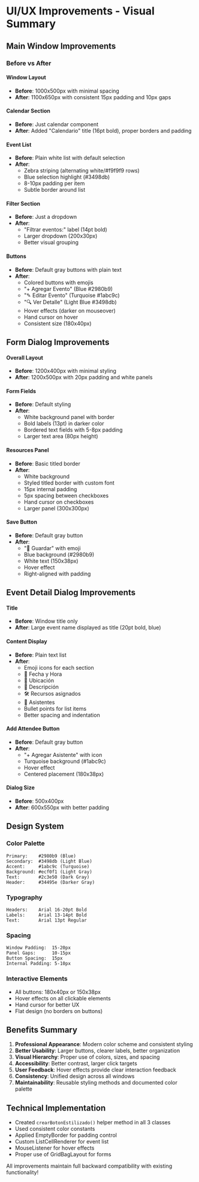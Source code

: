 # UI/UX Improvements - Visual Summary

## Main Window Improvements

### Before vs After

#### **Window Layout**
- **Before**: 1000x500px with minimal spacing
- **After**: 1100x650px with consistent 15px padding and 10px gaps

#### **Calendar Section**
- **Before**: Just calendar component
- **After**: Added "Calendario" title (16pt bold), proper borders and padding

#### **Event List**
- **Before**: Plain white list with default selection
- **After**: 
  - Zebra striping (alternating white/#f9f9f9 rows)
  - Blue selection highlight (#3498db)
  - 8-10px padding per item
  - Subtle border around list

#### **Filter Section**
- **Before**: Just a dropdown
- **After**: 
  - "Filtrar eventos:" label (14pt bold)
  - Larger dropdown (200x30px)
  - Better visual grouping

#### **Buttons**
- **Before**: Default gray buttons with plain text
- **After**:
  - Colored buttons with emojis
  - "+ Agregar Evento" (Blue #2980b9)
  - "✎ Editar Evento" (Turquoise #1abc9c)
  - "🔍 Ver Detalle" (Light Blue #3498db)
  - Hover effects (darker on mouseover)
  - Hand cursor on hover
  - Consistent size (180x40px)

## Form Dialog Improvements

#### **Overall Layout**
- **Before**: 1200x400px with minimal styling
- **After**: 1200x500px with 20px padding and white panels

#### **Form Fields**
- **Before**: Default styling
- **After**:
  - White background panel with border
  - Bold labels (13pt) in darker color
  - Bordered text fields with 5-8px padding
  - Larger text area (80px height)

#### **Resources Panel**
- **Before**: Basic titled border
- **After**:
  - White background
  - Styled titled border with custom font
  - 15px internal padding
  - 5px spacing between checkboxes
  - Hand cursor on checkboxes
  - Larger panel (300x300px)

#### **Save Button**
- **Before**: Default gray button
- **After**:
  - "💾 Guardar" with emoji
  - Blue background (#2980b9)
  - White text (150x38px)
  - Hover effect
  - Right-aligned with padding

## Event Detail Dialog Improvements

#### **Title**
- **Before**: Window title only
- **After**: Large event name displayed as title (20pt bold, blue)

#### **Content Display**
- **Before**: Plain text list
- **After**:
  - Emoji icons for each section
  - 📅 Fecha y Hora
  - 📍 Ubicación
  - 📝 Descripción
  - 🛠️ Recursos asignados
  - 👥 Asistentes
  - Bullet points for list items
  - Better spacing and indentation

#### **Add Attendee Button**
- **Before**: Default gray button
- **After**:
  - "+ Agregar Asistente" with icon
  - Turquoise background (#1abc9c)
  - Hover effect
  - Centered placement (180x38px)

#### **Dialog Size**
- **Before**: 500x400px
- **After**: 600x550px with better padding

## Design System

### Color Palette
```
Primary:    #2980b9 (Blue)
Secondary:  #3498db (Light Blue)
Accent:     #1abc9c (Turquoise)
Background: #ecf0f1 (Light Gray)
Text:       #2c3e50 (Dark Gray)
Header:     #34495e (Darker Gray)
```

### Typography
```
Headers:    Arial 16-20pt Bold
Labels:     Arial 13-14pt Bold
Text:       Arial 13pt Regular
```

### Spacing
```
Window Padding:  15-20px
Panel Gaps:      10-15px
Button Spacing:  15px
Internal Padding: 5-10px
```

### Interactive Elements
- All buttons: 180x40px or 150x38px
- Hover effects on all clickable elements
- Hand cursor for better UX
- Flat design (no borders on buttons)

## Benefits Summary

1. **Professional Appearance**: Modern color scheme and consistent styling
2. **Better Usability**: Larger buttons, clearer labels, better organization
3. **Visual Hierarchy**: Proper use of colors, sizes, and spacing
4. **Accessibility**: Better contrast, larger click targets
5. **User Feedback**: Hover effects provide clear interaction feedback
6. **Consistency**: Unified design across all windows
7. **Maintainability**: Reusable styling methods and documented color palette

## Technical Implementation

- Created `crearBotonEstilizado()` helper method in all 3 classes
- Used consistent color constants
- Applied EmptyBorder for padding control
- Custom ListCellRenderer for event list
- MouseListener for hover effects
- Proper use of GridBagLayout for forms

All improvements maintain full backward compatibility with existing functionality!
